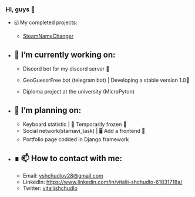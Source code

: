 ### Hi, guys 👋

- ☑️ My completed projects:
    - [SteamNameChanger](https://github.com/vitaliishchudlo/steam_name_changer)


- 🔭 I’m currently working on: 
    -
  - Discord bot for my discord server 🤖
  - GeoGuessrFree bot (telegram bot) | Developing a stable version 1.0🔋

  - Diploma project at the university (MicroPyton) 
   

- 📝 I’m planning on: 
    -
  - Keyboard statistic | 🧊 Temporarily frozen 🧊
  - Social network(starnavi_task) | 🖥 Add a frontend 🔄
  - Portfolio page codded in Django framework


- ∎ 📫 How to contact with me:
    -
  - Email: vshchudlov28@gmail.com
  - LinkedIn: https://www.linkedin.com/in/vitalii-shchudlo-61831718a/
  - Twitter: [vitaliishchudlo](https://twitter.com/VitaliiShchudlo)

<!--
- 🌱 I’m currently learning: 
- 👯 I’m looking to collaborate on 
- 🤔 I’m looking for help with 
- 💬 Ask me about 
- 😄 Pronouns: 
- ⚡ Fun fact: - 🌱 I’m currently learning: 
- 👯 I’m looking to collaborate on 
- 🤔 I’m looking for help with 
- 💬 Ask me about 
- 😄 Pronouns: 
- ⚡ Fun fact: 
